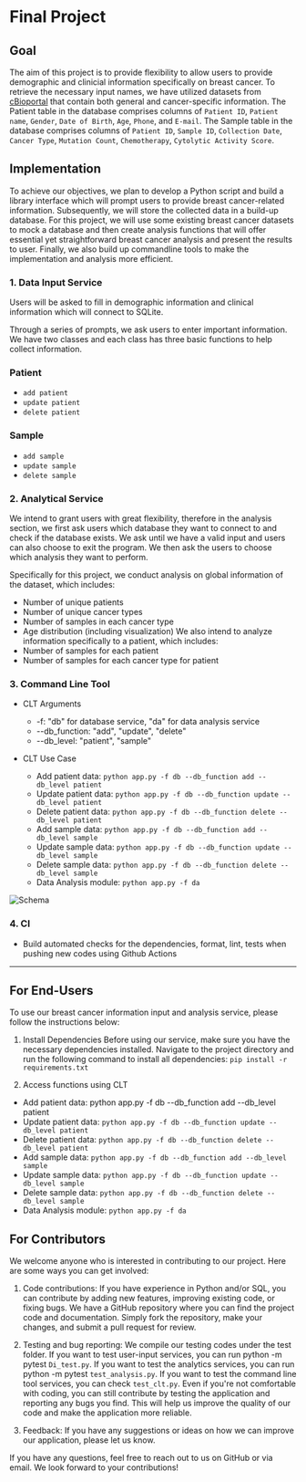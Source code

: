 # Final Project

## Goal
The aim of this project is to provide flexibility to allow users to provide demographic and clinicial information specifically on breast cancer. To retrieve the necessary input names, we have utilized datasets from [cBioportal](https://www.cbioportal.org/study/clinicalData?id=brca_smc_2018) that contain both general and cancer-specific information. The Patient table in the database comprises columns of `Patient ID`, `Patient name`, `Gender`, `Date of Birth`, `Age`, `Phone`, and `E-mail`. The Sample table in the database comprises columns of `Patient ID`, `Sample ID`, `Collection Date`, `Cancer Type`, `Mutation Count`, `Chemotherapy`, `Cytolytic Activity Score`.


## Implementation
To achieve our objectives, we plan to develop a Python script and build a library interface which will prompt users to provide breast cancer-related information. Subsequently, we will store the collected data in a build-up database. For this project, we will use some existing breast cancer datasets to mock a database and then create analysis functions that will offer essential yet straightforward breast cancer analysis and present the results to user. Finally, we also build up commandline tools to make the implementation and analysis more efficient.

### 1. Data Input Service

Users will be asked to fill in demographic information and clinical information which will connect to SQLite. 

Through a series of prompts, we ask users to enter important information. We have two classes and each class has three basic functions to help collect information. 

### Patient
- `add patient`
- `update patient`
- `delete patient`

### Sample
- `add sample`
- `update sample`
- `delete sample`

### 2. Analytical Service

We intend to grant users with great flexibility, therefore in the analysis section, we first ask users which database they want to connect to and check if the database exists. We ask until we have a valid input and users can also choose to exit the program. We then ask the users to choose which analysis they want to perform. 

Specifically for this project, we conduct analysis on global information of the dataset, which includes: 
- Number of unique patients
- Number of unique cancer types
- Number of samples in each cancer type
- Age distribution (including visualization) 
We also intend to analyze information specifically to a patient, which includes: 
- Number of samples for each patient
- Number of samples for each cancer type for patient

### 3. Command Line Tool
- CLT Arguments
  - -f: "db" for database service, "da" for data analysis service
  - --db_function: "add", "update", "delete"
  - --db_level: "patient", "sample"

- CLT Use Case
  - Add patient data: `python app.py -f db --db_function add --db_level patient`
  - Update patient data: `python app.py -f db --db_function update --db_level patient`
  - Delete patient data: `python app.py -f db --db_function delete --db_level patient`
  - Add sample data: `python app.py -f db --db_function add --db_level sample`
  - Update sample data: `python app.py -f db --db_function update --db_level sample`
  - Delete sample data: `python app.py -f db --db_function delete --db_level sample`
  - Data Analysis module: `python app.py -f da`

![Schema](https://user-images.githubusercontent.com/112578023/235781006-d2ecdce1-3dd0-4ede-8285-91097d157b7e.png)

### 4. CI
- Build automated checks for the dependencies, format, lint, tests when pushing new codes using Github Actions


--------------------------------------------------------------

## For End-Users
To use our breast cancer information input and analysis service, please follow the instructions below:

1. Install Dependencies
Before using our service, make sure you have the necessary dependencies installed. Navigate to the project directory and run the following command to install all dependencies: `pip install -r requirements.txt`

2. Access functions using CLT
  - Add patient data: python app.py -f db --db_function add --db_level patient
  - Update patient data: `python app.py -f db --db_function update --db_level patient`
  - Delete patient data: `python app.py -f db --db_function delete --db_level patient`
  - Add sample data: `python app.py -f db --db_function add --db_level sample`
  - Update sample data: `python app.py -f db --db_function update --db_level sample`
  - Delete sample data: `python app.py -f db --db_function delete --db_level sample`
  - Data Analysis module: `python app.py -f da`

## For Contributors

We welcome anyone who is interested in contributing to our project. Here are some ways you can get involved:

1. Code contributions: If you have experience in Python and/or SQL, you can contribute by adding new features, improving existing code, or fixing bugs. We have a GitHub repository where you can find the project code and documentation. Simply fork the repository, make your changes, and submit a pull request for review.

2. Testing and bug reporting: We compile our testing codes under the test folder. If you want to test user-input services, you can run python -m pytest `Di_test.py`. If you want to test the analytics services, you can run python -m pytest `test_analysis.py`. If you want to test the command line tool services, you can check `test_clt.py`. Even if you're not comfortable with coding, you can still contribute by testing the application and reporting any bugs you find. This will help us improve the quality of our code and make the application more reliable.

3. Feedback: If you have any suggestions or ideas on how we can improve our application, please let us know.

If you have any questions, feel free to reach out to us on GitHub or via email. We look forward to your contributions!


